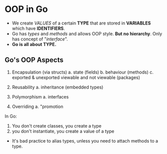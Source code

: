 # OOP in Go

- We create _VALUES_ of a certain **TYPE** that are stored in **VARIABLES** which have **IDENTIFIERS**.
- Go has _types_ and _methods_ and allows OOP style. **But no hierarchy**. Only has concept of "_interface_".
- **Go is all about TYPE.**

## Go's OOP Aspects

1. Encapsulation (via structs)
   a. state (fields)
   b. behaviour (methods)
   c. exported & unexported viewable and not viewable (packages)

2. Reusability
   a. inheritance (embedded types)

3. Polymorphism
   a. interfaces

4. Overriding
   a. "promotion

In Go:

1. You don't create classes, you create a type
2. you don't instantiate, you create a value of a type

- It's bad practice to alias types, unless you need to attach methods to a type.

